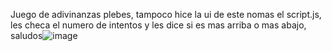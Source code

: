 Juego de adivinanzas plebes, tampoco hice la ui de este nomas el script.js,
<br> les checa el numero de intentos y les dice si es mas arriba o mas abajo, saludos![image](https://github.com/user-attachments/assets/9a64cd4e-5a9c-4107-b88b-30f67bbd54bf)
